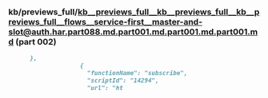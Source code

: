 ### kb/previews_full/kb__previews_full__kb__previews_full__kb__previews_full__flows__service-first__master-and-slot@auth.har.part088.md.part001.md.part001.md.part001.md (part 002)

```md
      },
                    {
                      "functionName": "subscribe",
                      "scriptId": "14294",
                      "url": "ht
```

```
